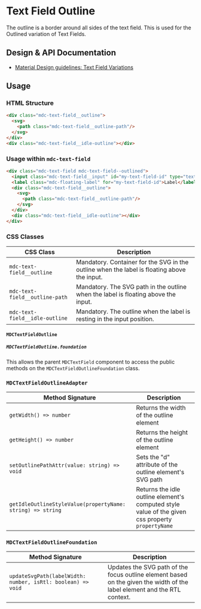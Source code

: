 <!--docs:
title: "Text Field Outline"
layout: detail
section: components
excerpt: "The outline is a border around the text field"
iconId: text_field
path: /catalog/input-controls/text-field/outline/
-->

# Text Field Outline

The outline is a border around all sides of the text field. This is used for the Outlined variation of Text Fields.

## Design & API Documentation

<ul class="icon-list">
  <li class="icon-list-item icon-list-item--spec">
    <a href="https://material.io/guidelines/components/text-fields.html#text-fields-field-variations">Material Design guidelines: Text Field Variations</a>
  </li>
</ul>

## Usage

### HTML Structure

```html
<div class="mdc-text-field__outline">
  <svg>
    <path class="mdc-text-field__outline-path"/>
  </svg>
</div>
<div class="mdc-text-field__idle-outline"></div>
```

### Usage within `mdc-text-field`

```html
<div class="mdc-text-field mdc-text-field--outlined">
  <input class="mdc-text-field__input" id="my-text-field-id" type="text">
  <label class="mdc-floating-label" for="my-text-field-id">Label</label>
  <div class="mdc-text-field__outline">
    <svg>
      <path class="mdc-text-field__outline-path"/>
    </svg>
  </div>
  <div class="mdc-text-field__idle-outline"></div>
</div>
```

### CSS Classes

CSS Class | Description
--- | ---
`mdc-text-field__outline` | Mandatory. Container for the SVG in the outline when the label is floating above the input.
`mdc-text-field__outline-path` | Mandatory. The SVG path in the outline when the label is floating above the input.
`mdc-text-field__idle-outline` | Mandatory. The outline when the label is resting in the input position.

#### `MDCTextFieldOutline`

##### `MDCTextFieldOutline.foundation`

This allows the parent `MDCTextField` component to access the public methods on the `MDCTextFieldOutlineFoundation` class.

### `MDCTextFieldOutlineAdapter`

Method Signature | Description
--- | ---
`getWidth() => number` | Returns the width of the outline element
`getHeight() => number` | Returns the height of the outline element
`setOutlinePathAttr(value: string) => void` | Sets the "d" attribute of the outline element's SVG path
`getIdleOutlineStyleValue(propertyName: string) => string` | Returns the idle outline element's computed style value of the given css property `propertyName`

### `MDCTextFieldOutlineFoundation`

Method Signature | Description
--- | ---
`updateSvgPath(labelWidth: number, isRtl: boolean) => void` | Updates the SVG path of the focus outline element based on the given the width of the label element and the RTL context.
